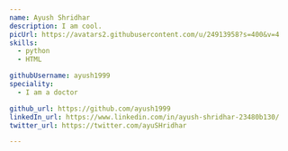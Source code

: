 ```yaml
---
name: Ayush Shridhar
description: I am cool.
picUrl: https://avatars2.githubusercontent.com/u/24913958?s=400&v=4
skills:
  - python
  - HTML

githubUsername: ayush1999
speciality:
  - I am a doctor

github_url: https://github.com/ayush1999
linkedIn_url: https://www.linkedin.com/in/ayush-shridhar-23480b130/
twitter_url: https://twitter.com/ayuSHridhar          

---
```

